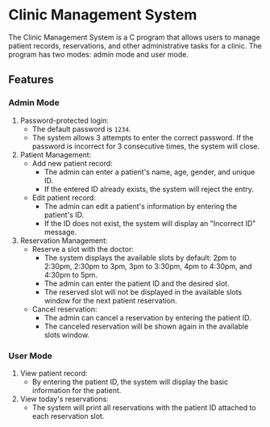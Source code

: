 # Clinic Management System

The Clinic Management System is a C program that allows users to manage patient records, reservations, and other administrative tasks for a clinic. The program has two modes: admin mode and user mode.

## Features

### Admin Mode
1. Password-protected login:
   - The default password is `1234`.
   - The system allows 3 attempts to enter the correct password. If the password is incorrect for 3 consecutive times, the system will close.
2. Patient Management:
   - Add new patient record:
     - The admin can enter a patient's name, age, gender, and unique ID.
     - If the entered ID already exists, the system will reject the entry.
   - Edit patient record:
     - The admin can edit a patient's information by entering the patient's ID.
     - If the ID does not exist, the system will display an "Incorrect ID" message.
3. Reservation Management:
   - Reserve a slot with the doctor:
     - The system displays the available slots by default: 2pm to 2:30pm, 2:30pm to 3pm, 3pm to 3:30pm, 4pm to 4:30pm, and 4:30pm to 5pm.
     - The admin can enter the patient ID and the desired slot.
     - The reserved slot will not be displayed in the available slots window for the next patient reservation.
   - Cancel reservation:
     - The admin can cancel a reservation by entering the patient ID.
     - The canceled reservation will be shown again in the available slots window.

### User Mode
1. View patient record:
   - By entering the patient ID, the system will display the basic information for the patient.
2. View today's reservations:
   - The system will print all reservations with the patient ID attached to each reservation slot.

